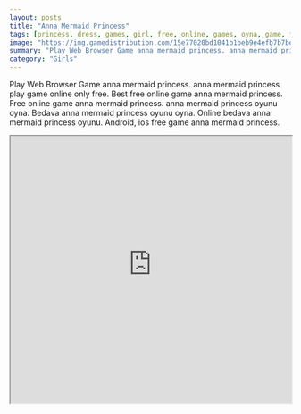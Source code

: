 ```yaml
---
layout: posts
title: "Anna Mermaid Princess"
tags: [princess, dress, games, girl, free, online, games, oyna, game, free, games, play, play, games]
image: "https://img.gamedistribution.com/15e77020bd1041b1beb9e4efb7b7be44.jpg"
summary: "Play Web Browser Game anna mermaid princess. anna mermaid princess play game online only free. Best free online game anna mermaid princess. Free online game anna mermaid princess. anna mermaid princess oyunu oyna. Bedava anna mermaid princess oyunu oyna. Online bedava anna mermaid princess oyunu. Android, ios free game anna mermaid princess."
category: "Girls"
---
```


Play Web Browser Game anna mermaid princess. anna mermaid princess play game online only free. Best free online game anna mermaid princess. Free online game anna mermaid princess. anna mermaid princess oyunu oyna. Bedava anna mermaid princess oyunu oyna. Online bedava anna mermaid princess oyunu. Android, ios free game anna mermaid princess.

<iframe width="100%" height="480px;" src="https://flash.gamedistribution.com?game=15e77020bd1041b1beb9e4efb7b7be44"></iframe>